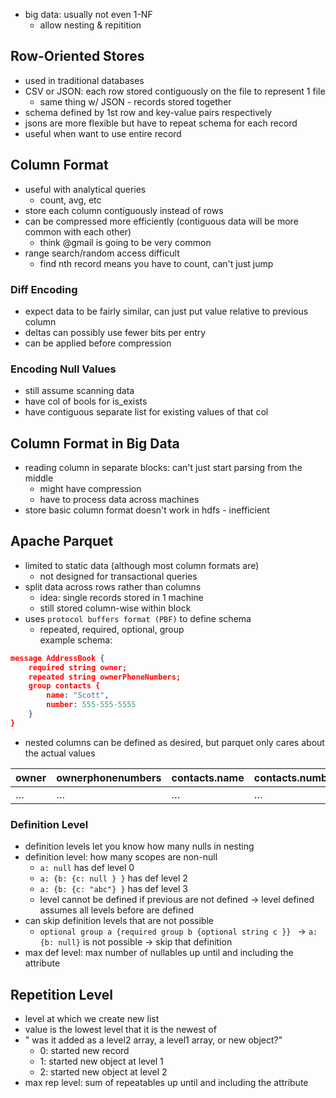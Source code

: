 - big data: usually not even 1-NF
	- allow nesting & repitition
## Row-Oriented Stores
- used in traditional databases
- CSV or JSON: each row stored contiguously on the file to represent 1 file
	- same thing w/ JSON - records stored together
- schema defined by 1st row and key-value pairs respectively
- jsons are more flexible but have to repeat schema for each record
- useful when want to use entire record
## Column Format
- useful with analytical queries
	- count, avg, etc
- store each column contiguously instead of rows
- can be compressed more efficiently (contiguous data will be more common with each other)
	- think @gmail is going to be very common
- range search/random access difficult
	- find nth record means you have to count, can't just jump
### Diff Encoding
- expect data to be fairly similar, can just put value relative to previous column
- deltas can possibly use fewer bits per entry
- can be applied before compression
### Encoding Null Values
- still assume scanning data
- have col of bools for is_exists
- have contiguous separate list for existing values of that col
## Column Format in Big Data
- reading column in separate blocks: can't just start parsing from the middle
	- might have compression
	- have to process data across machines
- store basic column format doesn't work in hdfs - inefficient
## Apache Parquet
- limited to static data (although most column formats are)
	- not designed for transactional queries
- split data across rows rather than columns
	- idea: single records stored in 1 machine
	- still stored column-wise within block
 - uses `protocol buffers format (PBF)` to define schema
	 - repeated, required, optional, group  
example schema:
```json
message AddressBook {
	required string owner;
	repeated string ownerPhoneNumbers;
	group contacts {
		name: "Scott", 
		number: 555-555-5555
	}	
}
```
- nested columns can be defined as desired, but parquet only cares about the actual values  

| owner | ownerphonenumbers | contacts.name | contacts.number |
| ----- | ----------------- | ------------- | --------------- |
|  …      | …                   | …               | …                 |

### Definition Level
- definition levels let you know how many nulls in nesting
- definition level: how many scopes are non-null
	- `a: null` has def level 0
	- `a: {b: {c: null } }` has def level 2
	- `a: {b: {c: "abc"} }` has def level 3
	- level cannot be defined if previous are not defined -> level defined assumes all levels before are defined
 - can skip definition levels that are not possible
	 - `optional group a {required group b {optional string c }} ` -> `a: {b: null}` is not possible -> skip that definition
- max def level: max number of nullables up until and including the attribute
## Repetition Level
- level at which we create new list
- value is the lowest level that it is the newest of
- " was it added as a level2 array, a level1 array, or new object?"
	- 0: started new record
	- 1: started new object at level 1
	- 2: started new object at level 2
- max rep level: sum of repeatables up until and including the attribute